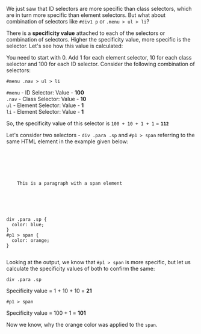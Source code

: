 We just saw that ID
selectors are more specific
than class selectors, which are
in turn more specific than
element selectors. But what
about combination of selectors
like `#div1 p` or `.menu > ul > li`?

There is a **specificity value**
attached to each of the selectors
or combination of selectors.
Higher the specificity value,
more specific is the selector.
Let's see how this value
is calculated:

You need to start with 0.
Add 1 for each element selector,
10 for each class selector
and
100 for each ID selector.
Consider the following
combination of selectors:

```
#menu .nav > ul > li
```

`#menu` - ID Selector: Value - **100** <br>
`.nav` - Class Selector: Value - **10** <br>
`ul` - Element Selector: Value - **1** <br>
`li` - Element Selector: Value - **1** <br>

So, the specificity value of this
selector is `100 + 10 + 1 + 1` = **`112`**

Let's consider two selectors -
`div .para .sp` and `#p1 > span`
referring to the same HTML
element in the example given below:

<codeblock language="css" type="lesson">
<code>
<panel language="html">
<div>
  <p class="para" id="p1">
    This is a paragraph with a <span class="sp">span</span> element
  </p>
</div>
</panel>
<panel language="css">
div .para .sp {
  color: blue;
}
#p1 > span {
  color: orange;
}
</panel>
</code>
</codeblock>

Looking at the output,
we know that `#p1 > span`
is more specific, but let
us calculate the specificity
values of both to confirm the same:

```
div .para .sp
```
Specificity value = 1 + 10 + 10 = **21**

```
#p1 > span
```
Specificity value = 100 + 1 = **101**

Now we know, why the
orange color was applied
to the `span`.